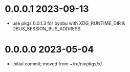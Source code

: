 0.0.0.1 2023-09-13
==================
- use pkgs 0.0.1.3 for byobu with XDG_RUNTIME_DIR & DBUS_SESSION_BUS_ADDRESS

0.0.0.0 2023-05-04
===================
- initial commit; moved from ~/rc/nixpkgs/x/
